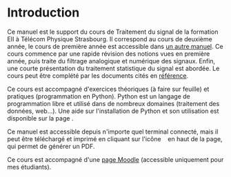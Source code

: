 # Introduction

Ce manuel est le support du cours de Traitement du signal de la formation EII à Télécom Physique Strasbourg.
Il correspond au cours de deuxième année, le cours de première année est accessible dans [un autre manuel](https://vincmazet.github.io/signal1/).
Ce cours commence par une rapide révision des notions vues en première année,
puis traite du filtrage analogique et numérique des signaux.
Enfin, une courte présentation du traitement statistique du signal est abordée.
Le cours peut être complété par les documents cités en [référence](C:refs).

Ce cours est accompagné d'exercices théoriques (à faire sur feuille) et pratiques (programmation en Python).
Python est un langage de programmation libre et utilisé dans de nombreux domaines (traitement des données, web...).
Une aide sur l'installation de Python et son utilisation est disponible sur la page [](C:python).

Ce manuel est accessible depuis n'importe quel terminal connecté,
mais il peut être téléchargé et imprimé en cliquant sur l'icône &nbsp;<i class="fas fa-download"></i>&nbsp; en haut de la page, qui permet de générer un PDF.

Ce cours est accompagné d'une [page Moodle](https://moodle.unistra.fr/course/view.php?id=5497) (accessible uniquement pour mes étudiants).